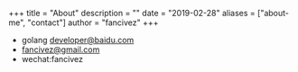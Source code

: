 +++
title = "About"
description = ""
date = "2019-02-28"
aliases = ["about-me",  "contact"]
author = "fancivez"
+++

- golang developer@baidu.com
- fancivez@gmail.com
- wechat:fancivez